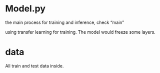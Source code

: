 # Model.py

the main process for training and inference, check “main”

using transfer learning for training. The model would freeze some layers.

# data
All train and test data inside.

